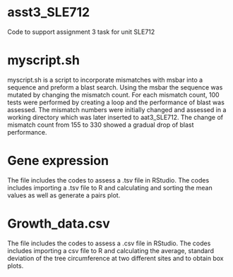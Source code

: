 # asst3_SLE712
Code to support assignment 3 task for unit SLE712

# myscript.sh
myscript.sh is a script to incorporate mismatches with msbar into a sequence and preform a blast search.
Using the msbar the sequence was mutated by changing the mismatch count. 
For each mismatch count, 100 tests were performed by creating a loop and the performance of blast was assessed. 
The mismatch numbers were initially changed and assessed in a working directory which was later inserted to aat3_SLE712.
The change of mismatch count from 155 to 330 showed a gradual drop of blast performance.

# Gene expression

The file includes the codes to assess a .tsv file in RStudio. The codes includes importing a .tsv file to R and calculating and sorting the mean values as well as generate a pairs plot.

# Growth_data.csv

The file includes the codes to assess a .csv file in RStudio. The codes includes importing a csv file to R and calculating the average, standard deviation of the tree circumference at two different sites and to obtain box plots.
